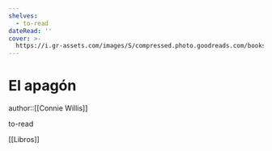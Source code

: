 ```yaml
---
shelves:
  - to-read
dateRead: ''
cover: >-
  https://i.gr-assets.com/images/S/compressed.photo.goodreads.com/books/1430730690l/25478041.jpg
---
```

# El apagón

author::[[Connie Willis]]


to-read

[[Libros]]